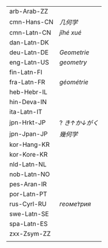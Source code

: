 | | |
|-|-|
| arb-Arab-ZZ |  |
| cmn-Hans-CN | _几何学_ |
| cmn-Latn-CN | _jǐhé xué_ |
| dan-Latn-DK |  |
| deu-Latn-DE | _Geometrie_ |
| eng-Latn-US | _geometry_ |
| fin-Latn-FI |  |
| fra-Latn-FR | _géométrie_ |
| heb-Hebr-IL |  |
| hin-Deva-IN |  |
| ita-Latn-IT |  |
| jpn-Hrkt-JP | ? _き↑か↓がく_ |
| jpn-Jpan-JP | _幾何学_ |
| kor-Hang-KR |  |
| kor-Kore-KR |  |
| nld-Latn-NL |  |
| nob-Latn-NO |  |
| pes-Aran-IR |  |
| por-Latn-PT |  |
| rus-Cyrl-RU | _геоме́трия_ |
| swe-Latn-SE |  |
| spa-Latn-ES |  |
| zxx-Zsym-ZZ |  |
|  |  |
